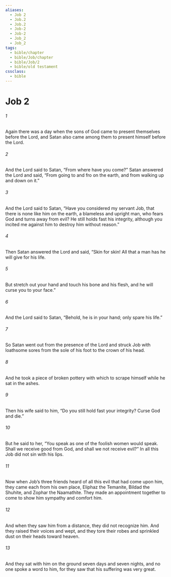 ```yaml
---
aliases:
  - Job 2
  - Job.2
  - Job.2
  - Job-2
  - Job-2
  - Job_2
  - Job_2
tags:
  - bible/chapter
  - bible/Job/chapter
  - bible/Job/2
  - bible/old testament
cssclass:
  - bible
---
```


# Job 2

###### 1
Again there was a day when the sons of God came to present themselves before the Lord, and Satan also came among them to present himself before the Lord.
###### 2
And the Lord said to Satan, “From where have you come?” Satan answered the Lord and said, “From going to and fro on the earth, and from walking up and down on it.”
###### 3
And the Lord said to Satan, “Have you considered my servant Job, that there is none like him on the earth, a blameless and upright man, who fears God and turns away from evil? He still holds fast his integrity, although you incited me against him to destroy him without reason.”
###### 4
Then Satan answered the Lord and said, “Skin for skin! All that a man has he will give for his life.
###### 5
But stretch out your hand and touch his bone and his flesh, and he will curse you to your face.”
###### 6
And the Lord said to Satan, “Behold, he is in your hand; only spare his life.”
###### 7
So Satan went out from the presence of the Lord and struck Job with loathsome sores from the sole of his foot to the crown of his head.
###### 8
And he took a piece of broken pottery with which to scrape himself while he sat in the ashes.
###### 9
Then his wife said to him, “Do you still hold fast your integrity? Curse God and die.”
###### 10
But he said to her, “You speak as one of the foolish women would speak. Shall we receive good from God, and shall we not receive evil?”  In all this Job did not sin with his lips.
###### 11
Now when Job’s three friends heard of all this evil that had come upon him, they came each from his own place, Eliphaz the Temanite, Bildad the Shuhite, and Zophar the Naamathite. They made an appointment together to come to show him sympathy and comfort him.
###### 12
And when they saw him from a distance, they did not recognize him. And they raised their voices and wept, and they tore their robes and sprinkled dust on their heads toward heaven.
###### 13
And they sat with him on the ground seven days and seven nights, and no one spoke a word to him, for they saw that his suffering was very great.


